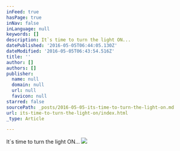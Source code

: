 ```yaml
---
inFeed: true
hasPage: true
inNav: false
inLanguage: null
keywords: []
description: It`s time to turn the light ON...
datePublished: '2016-05-05T06:44:05.130Z'
dateModified: '2016-05-05T06:43:54.516Z'
title: ''
author: []
authors: []
publisher:
  name: null
  domain: null
  url: null
  favicon: null
starred: false
sourcePath: _posts/2016-05-05-its-time-to-turn-the-light-on.md
url: its-time-to-turn-the-light-on/index.html
_type: Article

---
```

It\`s time to turn the light ON...
![](https://the-grid-user-content.s3-us-west-2.amazonaws.com/3b75f569-ab91-4473-ac1c-b3890bcdf4cb.png)